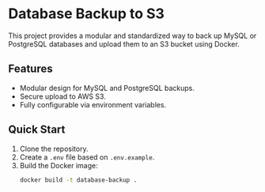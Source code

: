 # Database Backup to S3

This project provides a modular and standardized way to back up MySQL or PostgreSQL databases and upload them to an S3 bucket using Docker.

## Features
- Modular design for MySQL and PostgreSQL backups.
- Secure upload to AWS S3.
- Fully configurable via environment variables.

## Quick Start
1. Clone the repository.
2. Create a `.env` file based on `.env.example`.
3. Build the Docker image:
   ```bash
   docker build -t database-backup .
